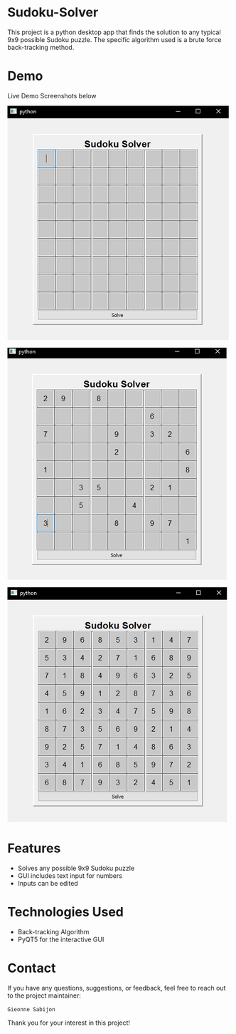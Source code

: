 # Sudoku-Solver
This project is a python desktop app that finds the solution to any typical 9x9 possible Sudoku puzzle. The specific algorithm used is a brute force back-tracking method. 

# Demo
Live Demo Screenshots below

![Empty Board](image.png)

![Example Initial Puzzle](image-1.png)

![Solution](image-2.png)

# Features
 - Solves any possible 9x9 Sudoku puzzle
 - GUI includes text input for numbers
 - Inputs can be edited 

# Technologies Used
 - Back-tracking Algorithm
 - PyQT5 for the interactive GUI

# Contact 
If you have any questions, suggestions, or feedback, feel free to reach out to the project maintainer:

    Gieonne Sabijon
Thank you for your interest in this project!